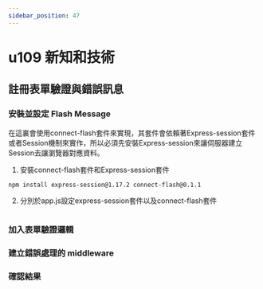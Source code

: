 ```yaml
---
sidebar_position: 47
---
```


# u109 新知和技術 

## 註冊表單驗證與錯誤訊息

### 安裝並設定 Flash Message
在這裏會使用connect-flash套件來實現，其套件會依賴著Express-session套件或者Session機制來實作，所以必須先安裝Express-session來讓伺服器建立Session去讓瀏覽器對應資料。
1. 安裝connect-flash套件和Express-session套件
```
npm install express-session@1.17.2 connect-flash@0.1.1
```
2. 分別於app.js設定express-session套件以及connect-flash套件
```

```
### 加入表單驗證邏輯


### 建立錯誤處理的 middleware


### 確認結果